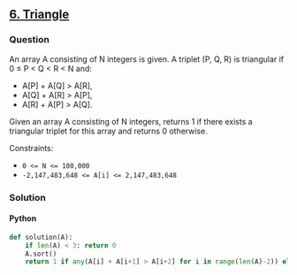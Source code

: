 ## **[6. Triangle](https://app.codility.com/programmers/lessons/6-sorting/triangle/)**

### Question
An array A consisting of N integers is given. A triplet (P, Q, R) is triangular if 0 ≤ P < Q < R < N and:

- A[P] + A[Q] > A[R],
- A[Q] + A[R] > A[P],
- A[R] + A[P] > A[Q].

Given an array A consisting of N integers, returns 1 if there exists a triangular triplet for this array and returns 0 otherwise.

Constraints:
- `0 <= N <= 100,000`
- `-2,147,483,648 <= A[i] <= 2,147,483,648`

### Solution

#### Python
```python
def solution(A):
    if len(A) < 3: return 0
    A.sort()
    return 1 if any(A[i] + A[i+1] > A[i+2] for i in range(len(A)-2)) else 0
```

